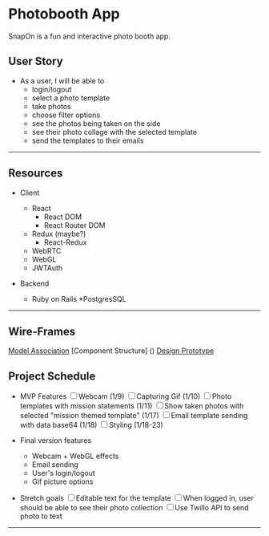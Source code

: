 # Photobooth App

SnapOn is a fun and interactive photo booth app. 

## User Story
* As a user, I will be able to
	* login/logout
	* select a photo template
	* take photos 
	* choose filter options
	* see the photos being taken on the side
	* see their photo collage with the selected template
	* send the templates to their emails

---

## Resources
* Client
	* React
		* React DOM
		* React Router DOM
	* Redux (maybe?)
		* React-Redux
	* WebRTC
	* WebGL
	* JWTAuth

* Backend
	* Ruby on Rails
	*PostgresSQL

---

## Wire-Frames
[Model Association](https://www.draw.io/#G16RyUeySFma0EeZKmAUXsKsVfCnvpitQw)
[Component Structure]
()
[Design Prototype](https://xd.adobe.com/view/be596e97-eed8-49d8-7052-5f7f6c8bc1fa-c868/)

## Project Schedule
* MVP Features
	 <input type="checkbox"/>Webcam (1/9)
	 <input type="checkbox"/>Capturing Gif (1/10)
	 <input type="checkbox"/>Photo templates with mission statements (1/11)
	 <input type="checkbox"/>Show taken photos with selected "mission themed template" (1/17)
	 <input type="checkbox"/>Email template sending with data base64 (1/18)
	 <input type="checkbox"/>Styling (1/18-23)
	 

* Final version features
	* Webcam + WebGL effects
	* Email sending
	* User's login/logout
	* Gif picture options

* Stretch goals
	 <input type="checkbox"/>Editable text for the template
	 <input type="checkbox"/>When logged in, user should be able to see their photo collection
	 <input type="checkbox"/>Use Twillo API to send photo to text
	 

---


